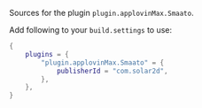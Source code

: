 Sources for the plugin `plugin.applovinMax.Smaato`.

Add following to your `build.settings` to use:
```lua
{
    plugins = {
        "plugin.applovinMax.Smaato" = {
            publisherId = "com.solar2d",
        },
    },
}
```
